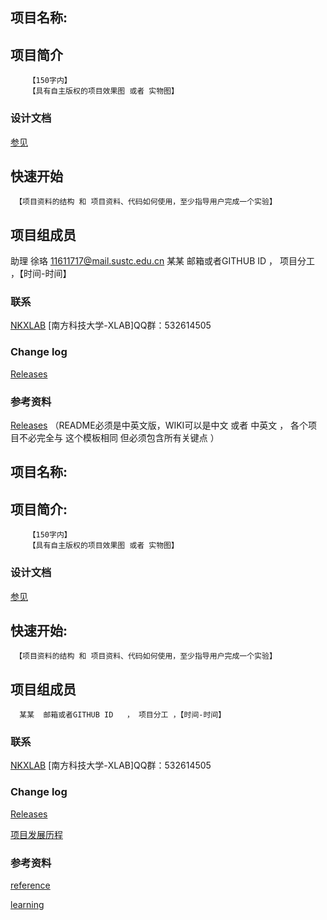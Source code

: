 ## 项目名称:
## 项目简介
        【150字内】
        【具有自主版权的项目效果图 或者 实物图】

### 设计文档 ###
[参见](https://github.com/SUSTC-XLAB/TEST//wiki)

## 快速开始
     【项目资料的结构 和 项目资料、代码如何使用，至少指导用户完成一个实验】

## 项目组成员
 助理 徐珞  11611717@mail.sustc.edu.cn
      某某  邮箱或者GITHUB ID   ， 项目分工 ，【时间-时间】
### 联系 ###
[NKXLAB](https://github.com/NKXLAB)
    [南方科技大学-XLAB]QQ群：532614505
    
### Change log ###

[Releases](https://github.com/SUSTC-XLAB/TEST//releases)
 
    
### 参考资料 ###

[Releases](https://github.com/SUSTC-XLAB/TEST//releases)
（README必须是中英文版，WIKI可以是中文 或者 中英文 ， 各个项目不必完全与 这个模板相同 但必须包含所有关键点  ）

## 项目名称:
## 项目简介:
        【150字内】
        【具有自主版权的项目效果图 或者 实物图】

### 设计文档 ###
[参见](https://github.com/SUSTC-XLAB/TEST//wiki)

## 快速开始:
     【项目资料的结构 和 项目资料、代码如何使用，至少指导用户完成一个实验】

## 项目组成员
      某某  邮箱或者GITHUB ID   ， 项目分工 ，【时间-时间】
### 联系 ###
[NKXLAB](https://github.com/NKXLAB)
    [南方科技大学-XLAB]QQ群：532614505
    
### Change log ###

[Releases](https://github.com/SUSTC-XLAB/TEST//releases)
 
[项目发展历程](https://github.com/SUSTC-XLAB/TEST/wiki/history) 
     
### 参考资料 ###

[reference](https://github.com/SUSTC-XLAB/TEST/wiki/reference)
 
[learning](https://github.com/SUSTC-XLAB/TEST/wiki/learning)
